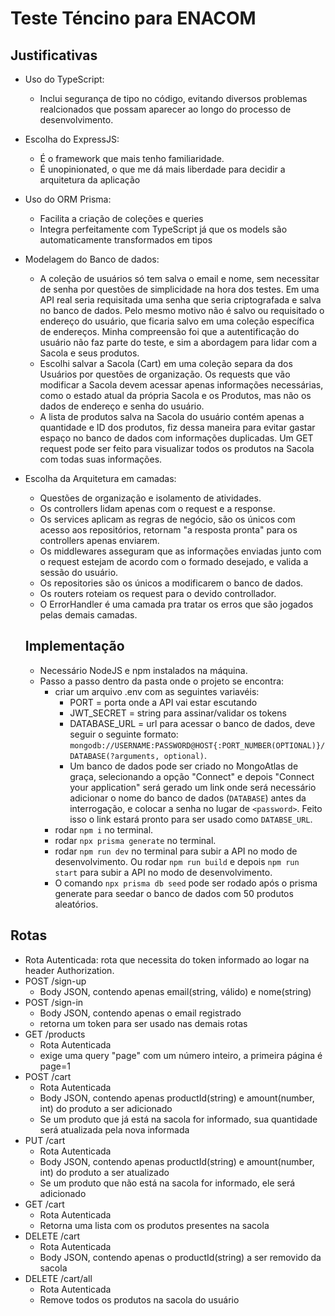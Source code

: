 # Teste Téncino para ENACOM

## Justificativas
- Uso do TypeScript:
  - Inclui segurança de tipo no código, evitando diversos problemas realcionados que possam aparecer ao longo do processo de desenvolvimento.
- Escolha do ExpressJS: 
  - É o framework que mais tenho familiaridade.
  - É unopinionated, o que me dá mais liberdade para decidir a arquitetura da aplicação
- Uso do ORM Prisma:
  - Facilita a criação de coleções e queries
  - Integra perfeitamente com TypeScript já que os models são automaticamente transformados em tipos
- Modelagem do Banco de dados:
  - A coleção de usuários só tem salva o email e nome, sem necessitar de senha por questões de simplicidade na hora dos testes. Em uma API real seria requisitada uma senha que seria criptografada e salva no banco de dados. Pelo mesmo motivo não é salvo ou requisitado o endereço do usuário, que ficaria salvo em uma coleção específica de endereços. Minha compreensão foi que a autentificação do usuário não faz parte do teste, e sim a abordagem para lidar com a Sacola e seus produtos.
  - Escolhi salvar a Sacola (Cart) em uma coleção separa da dos Usuários por questões de organização. Os requests que vão modificar a Sacola devem acessar apenas informações necessárias, como o estado atual da própria Sacola e os Produtos, mas não os dados de endereço e senha do usuário.
  - A lista de produtos salva na Sacola do usuário contém apenas a quantidade e ID dos produtos, fiz dessa maneira para evitar gastar espaço no banco de dados com informações duplicadas. Um GET request pode ser feito para visualizar todos os produtos na Sacola com todas suas informações.
- Escolha da Arquitetura em camadas:
  - Questões de organização e isolamento de atividades.
  - Os controllers lidam apenas com o request e a response.
  - Os services aplicam as regras de negócio, são os únicos com acesso aos repositórios, retornam "a resposta pronta" para os controllers apenas enviarem.
  - Os middlewares asseguram que as informações enviadas junto com o request estejam de acordo com o formado desejado, e valida a sessão do usuário.
  - Os repositories são os únicos a modificarem o banco de dados.
  - Os routers roteiam os request para o devido controllador.
  - O ErrorHandler é uma camada pra tratar os erros que são jogados pelas demais camadas.

  ## Implementação
  - Necessário NodeJS e npm instalados na máquina.
  - Passo a passo dentro da pasta onde o projeto se encontra:
    - criar um arquivo .env com as seguintes variavéis:
      - PORT = porta onde a API vai estar escutando
      - JWT_SECRET = string para assinar/validar os tokens
      - DATABASE_URL = url para acessar o banco de dados, deve seguir o seguinte formato: `mongodb://USERNAME:PASSWORD@HOST{:PORT_NUMBER(OPTIONAL)}/DATABASE(?arguments, optional)`. 
      - Um banco de dados pode ser criado no MongoAtlas de graça, selecionando a opção "Connect" e depois "Connect your application" será gerado um link onde será necessário adicionar o nome do banco de dados (`DATABASE`) antes da interrogação, e colocar a senha no lugar de `<password>`. Feito isso o link estará pronto para ser usado como `DATABSE_URL`.
    - rodar `npm i` no terminal.
    - rodar `npx prisma generate` no terminal.
    - rodar `npm run dev` no terminal para subir a API no modo de desenvolvimento. Ou rodar `npm run build` e depois `npm run start` para subir a API no modo de desenvolvimento.
    - O comando `npx prisma db seed` pode ser rodado após o prisma generate para seedar o banco de dados com 50 produtos aleatórios.

## Rotas
  - Rota Autenticada: rota que necessita do token informado ao logar na header Authorization.
  - POST /sign-up
    - Body JSON, contendo apenas email(string, válido) e nome(string)
  - POST /sign-in
    - Body JSON, contendo apenas o email registrado
    - retorna um token para ser usado nas demais rotas
  - GET /products 
    - Rota Autenticada
    - exige uma query "page" com um número inteiro, a primeira página é page=1
  - POST /cart
    - Rota Autenticada
    - Body JSON, contendo apenas productId(string) e amount(number, int) do produto a ser adicionado
    - Se um produto que já está na sacola for informado, sua quantidade será atualizada pela nova informada
  - PUT /cart
    - Rota Autenticada
    - Body JSON, contendo apenas productId(string) e amount(number, int) do produto a ser atualizado
    - Se um produto que não está na sacola for informado, ele será adicionado
  - GET /cart
    - Rota Autenticada
    - Retorna uma lista com os produtos presentes na sacola
  - DELETE /cart
    - Rota Autenticada
    - Body JSON, contendo apenas o productId(string) a ser removido da sacola
  - DELETE /cart/all
    - Rota Autenticada
    - Remove todos os produtos na sacola do usuário

